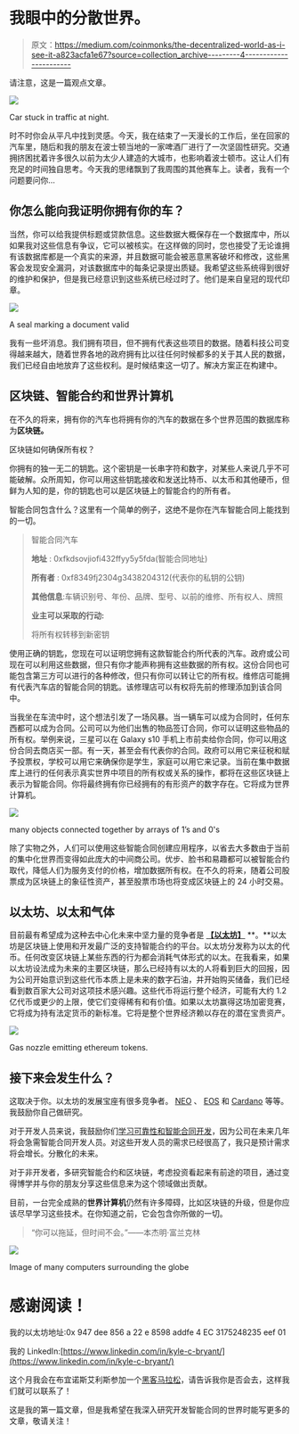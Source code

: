 # 我眼中的分散世界。

> 原文：<https://medium.com/coinmonks/the-decentralized-world-as-i-see-it-a823acfa1e67?source=collection_archive---------4----------------------->

请注意，这是一篇观点文章。

![](img/a8c483cac902d46b870be23f6da68300.png)

Car stuck in traffic at night.

时不时你会从平凡中找到灵感。今天，我在结束了一天漫长的工作后，坐在回家的汽车里，随后和我的朋友在波士顿当地的一家啤酒厂进行了一次坚固性研究。交通拥挤困扰着许多很久以前为太少人建造的大城市，也影响着波士顿市。这让人们有充足的时间独自思考。今天我的思绪飘到了我周围的其他赛车上。读者，我有一个问题要问你…

## 你怎么能向我证明你拥有你的车？

当然，你可以给我提供标题或贷款信息。这些数据大概保存在一个数据库中，所以如果我对这些信息有争议，它可以被核实。在这样做的同时，您也接受了无论谁拥有该数据库都是一个真实的来源，并且数据可能会被恶意黑客破坏和修改，这些黑客会发现安全漏洞，对该数据库中的每条记录提出质疑。我希望这些系统得到很好的维护和保护，但是我已经意识到这些系统已经过时了。他们是来自皇冠的现代印章。

![](img/90f77b9ffe32cedf15839ba5378c1f99.png)

A seal marking a document valid

我有一些坏消息。我们拥有项目，但不拥有代表这些项目的数据。随着科技公司变得越来越大，随着世界各地的政府拥有比以往任何时候都多的关于其人民的数据，我们已经自由地放弃了这些权利。是时候结束这一切了。解决方案正在构建中。

## 区块链、智能合约和世界计算机

在不久的将来，拥有你的汽车也将拥有你的汽车的数据在多个世界范围的数据库称为**区块链。**

区块链如何确保所有权？

你拥有的独一无二的钥匙。这个密钥是一长串字符和数字，对某些人来说几乎不可能破解。众所周知，你可以用这些钥匙接收和发送比特币、以太币和其他硬币，但鲜为人知的是，你的钥匙也可以是区块链上的智能合约的所有者。

智能合同包含什么？这里有一个简单的例子，这绝不是你在汽车智能合同上能找到的一切。

> 智能合同汽车
> 
> **地址** : 0xfkdsovjiofi432ffyy5y5fda(智能合同地址)
> 
> **所有者** : 0xf8349fj2304g3438204312(代表你的私钥的公钥)
> 
> **其他信息**:车辆识别号、年份、品牌、型号、以前的维修、所有权人、牌照
> 
> **业主可以采取的行动:**
> 
> 将所有权转移到新密钥

使用正确的钥匙，您现在可以证明您拥有这款智能合约所代表的汽车。政府或公司现在可以利用这些数据，但只有你才能声称拥有这些数据的所有权。这份合同也可能包含第三方可以进行的各种修改，但只有你可以转让它的所有权。维修店可能拥有代表汽车店的智能合同的钥匙。该修理店可以有权将先前的修理添加到该合同中。

当我坐在车流中时，这个想法引发了一场风暴。当一辆车可以成为合同时，任何东西都可以成为合同。公司可以为他们出售的物品签订合同，你可以证明这些物品的所有权。举例来说，三星可以在 Galaxy s10 手机上市前卖给你合同，你可以用这份合同去商店买一部。有一天，甚至会有代表你的合同。政府可以用它来征税和赋予投票权，学校可以用它来确保你是学生，家庭可以用它来记录。当前在集中数据库上进行的任何表示真实世界中项目的所有权或关系的操作，都将在这些区块链上表示为智能合同。你将最终拥有你已经拥有的有形资产的数字存在。它将成为世界计算机。

![](img/df028275711948ae549eb4e4e2826062.png)

many objects connected together by arrays of 1’s and 0's

除了实物之外，人们可以使用这些智能合同创建应用程序，以省去大多数由于当前的集中化世界而变得如此庞大的中间商公司。优步、脸书和易趣都可以被智能合约取代，降低人们为服务支付的价格，增加数据所有权。在不久的将来，随着公司股票成为区块链上的象征性资产，甚至股票市场也将变成区块链上的 24 小时交易。

## 以太坊、以太和气体

目前最有希望成为这种去中心化未来中坚力量的竞争者是 [**【以太坊】**](https://en.wikipedia.org/wiki/Ethereum) **。**以太坊是区块链上使用和开发最广泛的支持智能合约的平台。以太坊分发称为以太的代币。任何改变区块链上某些东西的行为都会消耗气体形式的以太。在我看来，如果以太坊设法成为未来的主要区块链，那么已经持有以太的人将看到巨大的回报，因为公司开始意识到这些代币本质上是未来的数字石油，并开始购买储备，我们已经看到数百家大公司对这项技术感兴趣。这些代币将运行整个经济，可能有大约 1.2 亿代币或更少的上限，使它们变得稀有和有价值。如果以太坊赢得这场加密竞赛，它将成为持有法定货币的新标准。它将是整个世界经济赖以存在的潜在宝贵资产。

![](img/276ed9a6428b1a6716349a21b246cea3.png)

Gas nozzle emitting ethereum tokens.

## 接下来会发生什么？

这取决于你。以太坊的发展宝座有很多竞争者。 [NEO](https://neo.org/) 、 [EOS](https://eos.io/) 和 [Cardano](https://www.cardano.org/en/home/) 等等。我鼓励你自己做研究。

对于开发人员来说，我鼓励你们[学习可靠性和智能合同开发](https://www.udemy.com/ethereum-and-solidity-the-complete-developers-guide/learn/v4/overview)，因为公司在未来几年将会急需智能合同开发人员。对这些开发人员的需求已经很高了，我只是预计需求将会增长。分散化的未来。

对于非开发者，多研究智能合约和区块链，考虑投资看起来有前途的项目，通过变得博学并与你的朋友分享这些信息来为这个领域做出贡献。

目前，一台完全成熟的**世界计算机**仍然有许多障碍，比如区块链的升级，但是你应该尽早学习这些技术。在你知道之前，它会包含你所做的一切。

> “你可以拖延，但时间不会。”——本杰明·富兰克林

![](img/0a23c7b841f5748f274da9343cec0081.png)

Image of many computers surrounding the globe

# 感谢阅读！

我的以太坊地址:0x 947 dee 856 a 22 e 8598 addfe 4 EC 3175248235 eef 01

我的 LinkedIn:[https://www.linkedin.com/in/kyle-c-bryant/](https://www.linkedin.com/in/kyle-c-bryant/)

这个月我会在布宜诺斯艾利斯参加一个[黑客马拉松](https://ethbuenosaires.com/)，请告诉我你是否会去，这样我们就可以联系了！

这是我的第一篇文章，但是我希望在我深入研究开发智能合同的世界时能写更多的文章，敬请关注！